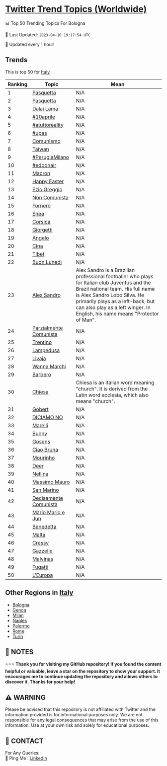 [Twitter Trend Topics (Worldwide)](https://github.com/ErcinDedeoglu/Twitter-Trend-Topics)
==========


📊 Top 50 Trending Topics For Bologna

📆 Last Updated: `2023-04-10 19:17:54 UTC`

🔧 Updated every 1 hour!


## Trends

This is top 50 for [Italy](</Italy>)

| Ranking | Topic | Mean |
| ------- | ------------ | ------------ |
| 1 | [Pasquetta](http://twitter.com/search?q=Pasquetta) | N/A |
| 2 | [Pasquetta](http://twitter.com/search?q=Pasquetta) | N/A |
| 3 | [Dalai Lama](http://twitter.com/search?q=Dalai+Lama) | N/A |
| 4 | [#10aprile](http://twitter.com/search?q=%2310aprile) | N/A |
| 5 | [#atuttoreality](http://twitter.com/search?q=%23atuttoreality) | N/A |
| 6 | [#upas](http://twitter.com/search?q=%23upas) | N/A |
| 7 | [Comunismo](http://twitter.com/search?q=Comunismo) | N/A |
| 8 | [Taiwan](http://twitter.com/search?q=Taiwan) | N/A |
| 9 | [#PerugiaMilano](http://twitter.com/search?q=%23PerugiaMilano) | N/A |
| 10 | [#edoonair](http://twitter.com/search?q=%23edoonair) | N/A |
| 11 | [Macron](http://twitter.com/search?q=Macron) | N/A |
| 12 | [Happy Easter](http://twitter.com/search?q=Happy+Easter) | N/A |
| 13 | [Ezio Greggio](http://twitter.com/search?q=Ezio+Greggio) | N/A |
| 14 | [Non Comunista](http://twitter.com/search?q=Non+Comunista) | N/A |
| 15 | [Fornero](http://twitter.com/search?q=Fornero) | N/A |
| 16 | [Enea](http://twitter.com/search?q=Enea) | N/A |
| 17 | [Corsica](http://twitter.com/search?q=Corsica) | N/A |
| 18 | [Giorgetti](http://twitter.com/search?q=Giorgetti) | N/A |
| 19 | [Angelo](http://twitter.com/search?q=Angelo) | N/A |
| 20 | [Cina](http://twitter.com/search?q=Cina) | N/A |
| 21 | [Tibet](http://twitter.com/search?q=Tibet) | N/A |
| 22 | [Buon Lunedì](http://twitter.com/search?q=Buon+Luned%c3%ac) | N/A |
| 23 | [Alex Sandro](http://twitter.com/search?q=Alex+Sandro) | Alex Sandro is a Brazilian professional footballer who plays for Italian club Juventus and the Brazil national team. His full name is Alex Sandro Lobo Silva. He primarily plays as a left-back, but can also play as a left winger. In English, his name means "Protector of Man". |
| 24 | [Parzialmente Comunista](http://twitter.com/search?q=Parzialmente+Comunista) | N/A |
| 25 | [Trentino](http://twitter.com/search?q=Trentino) | N/A |
| 26 | [Lampedusa](http://twitter.com/search?q=Lampedusa) | N/A |
| 27 | [Livaja](http://twitter.com/search?q=Livaja) | N/A |
| 28 | [Wanna Marchi](http://twitter.com/search?q=Wanna+Marchi) | N/A |
| 29 | [Barbero](http://twitter.com/search?q=Barbero) | N/A |
| 30 | [Chiesa](http://twitter.com/search?q=Chiesa) | Chiesa is an Italian word meaning "church". It is derived from the Latin word ecclesia, which also means "church". |
| 31 | [Gobert](http://twitter.com/search?q=Gobert) | N/A |
| 32 | [DICIAMO NO](http://twitter.com/search?q=DICIAMO+NO) | N/A |
| 33 | [Marelli](http://twitter.com/search?q=Marelli) | N/A |
| 34 | [Bunny](http://twitter.com/search?q=Bunny) | N/A |
| 35 | [Gosens](http://twitter.com/search?q=Gosens) | N/A |
| 36 | [Ciao Bruna](http://twitter.com/search?q=Ciao+Bruna) | N/A |
| 37 | [Mourinho](http://twitter.com/search?q=Mourinho) | N/A |
| 38 | [Deer](http://twitter.com/search?q=Deer) | N/A |
| 39 | [Nellina](http://twitter.com/search?q=Nellina) | N/A |
| 40 | [Massimo Mauro](http://twitter.com/search?q=Massimo+Mauro) | N/A |
| 41 | [San Marino](http://twitter.com/search?q=San+Marino) | N/A |
| 42 | [Decisamente Comunista](http://twitter.com/search?q=Decisamente+Comunista) | N/A |
| 43 | [Mario Mario e Jun](http://twitter.com/search?q=Mario+Mario+e+Jun) | N/A |
| 44 | [Benedetta](http://twitter.com/search?q=Benedetta) | N/A |
| 45 | [Malta](http://twitter.com/search?q=Malta) | N/A |
| 46 | [Cressy](http://twitter.com/search?q=Cressy) | N/A |
| 47 | [Gazzelle](http://twitter.com/search?q=Gazzelle) | N/A |
| 48 | [Malvinas](http://twitter.com/search?q=Malvinas) | N/A |
| 49 | [Fugatti](http://twitter.com/search?q=Fugatti) | N/A |
| 50 | [L'Europa](http://twitter.com/search?q=L%27Europa) | N/A |



## Other Regions in [Italy](</Italy>)

* [Bologna](</Italy/Bologna.md>)
* [Genoa](</Italy/Genoa.md>)
* [Milan](</Italy/Milan.md>)
* [Naples](</Italy/Naples.md>)
* [Palermo](</Italy/Palermo.md>)
* [Rome](</Italy/Rome.md>)
* [Turin](</Italy/Turin.md>)



## 📝 NOTES

⭐⭐⭐ **Thank you for visiting my GitHub repository! If you found the content helpful or valuable, leave a star on the repository to show your support. It encourages me to continue updating the repository and allows others to discover it. Thanks for your help!**


## ⚠️ WARNING

Please be advised that this repository is not affiliated with Twitter and the information provided is for informational purposes only. We are not responsible for any legal consequences that may arise from the use of this information. Use at your own risk and solely for educational purposes.


## 📨 CONTACT

 For Any Queries:  
            🏓 Ping Me : [LinkedIn](https://www.linkedin.com/in/ercindedeoglu/)
